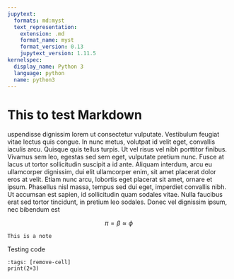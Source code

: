 ```yaml
---
jupytext:
  formats: md:myst
  text_representation:
    extension: .md
    format_name: myst
    format_version: 0.13
    jupytext_version: 1.11.5
kernelspec:
  display_name: Python 3
  language: python
  name: python3
---
```



# This to test Markdown

uspendisse dignissim lorem ut consectetur vulputate. Vestibulum feugiat vitae lectus quis congue. In nunc metus, volutpat id velit eget, convallis iaculis arcu. Quisque quis tellus turpis. Ut vel risus vel nibh porttitor finibus. Vivamus sem leo, egestas sed sem eget, vulputate pretium nunc. Fusce at lacus ut tortor sollicitudin suscipit a id ante. Aliquam interdum, arcu eu ullamcorper dignissim, dui elit ullamcorper enim, sit amet placerat dolor eros at velit. Etiam nunc arcu, lobortis eget placerat sit amet, ornare et ipsum. Phasellus nisl massa, tempus sed dui eget, imperdiet convallis nibh. Ut accumsan est sapien, id sollicitudin quam sodales vitae. Nulla faucibus erat sed tortor tincidunt, in pretium leo sodales. Donec vel dignissim ipsum, nec bibendum est

$$ \pi = \beta \approx \phi$$


```{note}
This is a note
```


Testing code

```{code-cell} ipython3
:tags: [remove-cell]
print(2+3)

```

